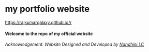 # my portfolio website
https://rajkumargalaxy.github.io/r 

#### Welcome to the repo of my official website




*Acknowledgement:
Website Designed and Developed by [Nandhini LC](https://github.com/NandhiniPython)*
